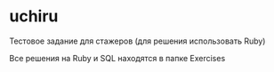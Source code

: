 # uchiru

Тестовое задание для стажеров
(для решения использовать Ruby)

Все решения на Ruby и SQL находятся в папке Exercises
